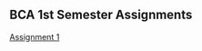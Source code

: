 ## BCA 1st Semester Assignments
[Assignment 1](https://piyushjain1857.github.io/webdeveloment/Assignment%201/html/index.html)

